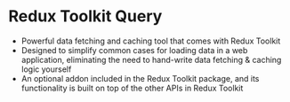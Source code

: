 # Redux Toolkit Query

- Powerful data fetching and caching tool that comes with Redux Toolkit
- Designed to simplify common cases for loading data in a web application, eliminating the need to hand-write data fetching & caching logic yourself
- An optional addon included in the Redux Toolkit package, and its functionality is built on top of the other APIs in Redux Toolkit
